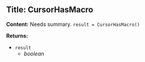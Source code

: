 ## Title: CursorHasMacro

**Content:**
Needs summary.
`result = CursorHasMacro()`

**Returns:**
- `result`
  - *boolean*